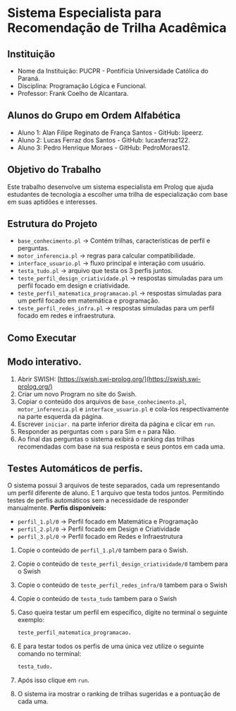 # Sistema Especialista para Recomendação de Trilha Acadêmica

## Instituição 
- Nome da Instituição: PUCPR - Pontifícia Universidade Católica do Paraná.
- Disciplina: Programação Lógica e Funcional.
- Professor: Frank Coelho de Alcantara.

## Alunos do Grupo em Ordem Alfabética
- Aluno 1: Alan Filipe Reginato de França Santos - GitHub: lipeerz.
- Aluno 2: Lucas Ferraz dos Santos - GitHub: lucasferraz122.
- Aluno 3: Pedro Henrique Moraes - GitHub: PedroMoraes12.

## Objetivo do Trabalho

Este trabalho desenvolve um sistema especialista em Prolog que ajuda estudantes de tecnologia a escolher uma trilha de especialização com base em suas aptidões e interesses.

## Estrutura do Projeto
- `base_conhecimento.pl` → Contém trilhas, características de perfil e perguntas.
- `motor_inferencia.pl` → regras para calcular compatibilidade.
- `interface_usuario.pl` → fluxo principal e interação com usuário.
- `testa_tudo.pl` → arquivo que testa os 3 perfis juntos.
- `teste_perfil_design_criatividade.pl` → respostas simuladas para um perfil focado em  design e criatividade.
- `teste_perfil_matematica_programacao.pl` → respostas simuladas para um perfil focado em matemática e programação.
- `teste_perfil_redes_infra.pl` → respostas simuladas para um perfil focado em redes e infraestrutura.

## Como Executar
## **Modo interativo.**
   
  1. Abrir SWISH: [https://swish.swi-prolog.org/](https://swish.swi-prolog.org/)
  2. Criar um novo Program no site do Swish.
  3. Copiar o conteúdo dos arquivos de `base_conhecimento.pl`, `motor_inferencia.pl` e `interface_usuario.pl` e cola-los respectivamente na parte esquerda da página.
  4. Escrever `iniciar.` na parte inferior direita da página e clicar em `run`.
  5. Responder as perguntas com `s` para Sim e `n` para Não.
  6. Ao final das perguntas o sistema exibirá o ranking das trilhas recomendadas com base na sua resposta e seus pontos em cada uma.
     
## **Testes Automáticos de perfis.**
   
O sistema possui 3 arquivos de teste separados, cada um representando um perfil diferente de aluno.
E 1 arquivo que testa todos juntos.
Permitindo testes de perfis automáticos sem a necessidade de responder manualmente.
**Perfis disponíveis:**
   - `perfil_1.pl/0` → Perfil focado em Matemática e Programação
   - `perfil_2.pl/0` → Perfil focado em Design e Criatividade
   - `perfil_3.pl/0` → Perfil focado em Redes e Infraestrutura  

1. Copie o conteúdo de `perfil_1.pl/0` tambem para o Swish.
2. Copie o conteúdo de `teste_perfil_design_criatividade/0` tambem para o Swish
3. Copie o conteúdo de `teste_perfil_redes_infra/0` tambem para o Swish
4. Copie o conteúdo de `testa_tudo` tambem para o Swish
   
5. Caso queira testar um perfil em específico, digite no terminal o seguinte exemplo:
   ```prolog
   teste_perfil_matematica_programacao.
4. E para testar todos os perfis de uma única vez utilize o seguinte comando no terminal:
   ```prolog
   testa_tudo.
5. Após isso clique em `run`.
6. O sistema ira mostrar o ranking de trilhas sugeridas e a pontuação de cada uma.
